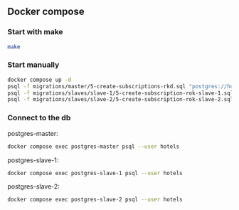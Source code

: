 ## Docker compose

### Start with make

```bash
make
```

### Start manually

```bash
docker compose up -d
psql -f migrations/master/5-create-subscriptions-rkd.sql "postgres://hotels:123@localhost:8000/hotels"
psql -f migrations/slaves/slave-1/5-create-subscription-rok-slave-1.sql "postgres://hotels:123@localhost:8001/hotels"
psql -f migrations/slaves/slave-2/5-create-subscription-rok-slave-2.sql "postgres://hotels:123@localhost:8002/hotels"
```

### Connect to the db

postgres-master:
```bash
docker compose exec postgres-master psql --user hotels
```

postgres-slave-1:
```bash
docker compose exec postgres-slave-1 psql --user hotels
```

postgres-slave-2:
```bash
docker compose exec postgres-slave-2 psql --user hotels
```
